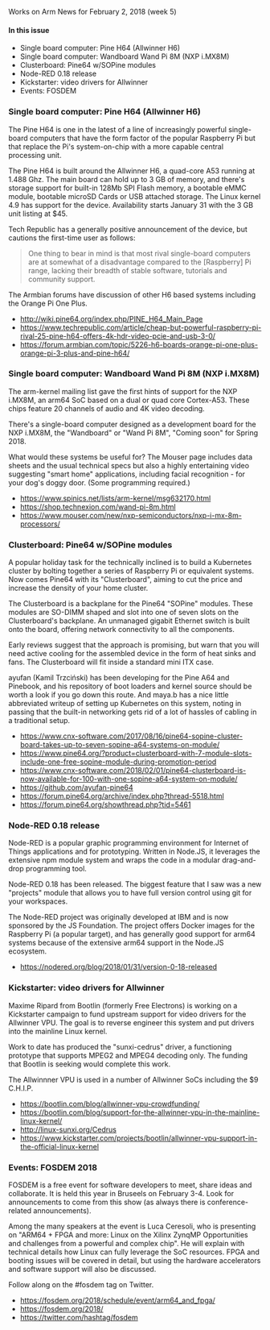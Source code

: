 Works on Arm News for February 2, 2018 (week 5)

#### In this issue

* Single board computer: Pine H64 (Allwinner H6)
* Single board computer: Wandboard Wand Pi 8M (NXP i.MX8M)
* Clusterboard: Pine64 w/SOPine modules
* Node-RED 0.18 release
* Kickstarter: video drivers for Allwinner
* Events: FOSDEM

### Single board computer: Pine H64 (Allwinner H6)

The Pine H64 is one in the latest of a line of increasingly powerful
single-board computers that have the form factor of
the popular Raspberry Pi but that replace the Pi's
system-on-chip with a more capable central processing
unit.

The Pine H64 is built around the Allwinner H6, a quad-core
A53 running at 1.488 Ghz. The main board can hold up to
3 GB of memory, and there's  
storage support for built-in 128Mb SPI Flash memory, 
a bootable eMMC module, bootable microSD Cards or USB attached storage.
The Linux kernel 4.9 has support for the device.
Availability starts January 31 with the 3 GB unit listing
at $45.

Tech Republic has a generally positive announcement of
the device, but cautions the first-time user as follows:

> One thing to bear in mind is that most rival single-board 
computers are at somewhat of a disadvantage compared to the
[Raspberry] Pi range, lacking their breadth of stable software, 
tutorials and community support.

The Armbian forums have discussion of other H6 based
systems including the Orange Pi One Plus.

* http://wiki.pine64.org/index.php/PINE_H64_Main_Page
* https://www.techrepublic.com/article/cheap-but-powerful-raspberry-pi-rival-25-pine-h64-offers-4k-hdr-video-pcie-and-usb-3-0/
* https://forum.armbian.com/topic/5226-h6-boards-orange-pi-one-plus-orange-pi-3-plus-and-pine-h64/

### Single board computer: Wandboard Wand Pi 8M (NXP i.MX8M)

The arm-kernel mailing list gave the first hints of support
for the NXP i.MX8M, an arm64 SoC based on a dual or quad core
Cortex-A53. These chips feature 20 channels of audio and 4K video
decoding. 

There's a single-board computer designed as a development
board for the NXP i.MX8M, the "Wandboard" or "Wand Pi 8M",
"Coming soon" for Spring 2018.

What would these systems be useful for? The Mouser page includes
data sheets and the usual technical specs but also a highly
entertaining video suggesting "smart home" applications,
including facial recognition - for your dog's doggy door.
(Some programming required.)

* https://www.spinics.net/lists/arm-kernel/msg632170.html
* https://shop.technexion.com/wand-pi-8m.html
* https://www.mouser.com/new/nxp-semiconductors/nxp-i-mx-8m-processors/

### Clusterboard: Pine64 w/SOPine modules

A popular holiday task for the technically inclined is
to build a Kubernetes cluster by bolting together a series of
Raspberry Pi or equivalent systems. Now comes Pine64 with
its "Clusterboard", aiming to cut the price and increase
the density of your home cluster.

The Clusterboard is a backplane for the Pine64 "SOPine"
modules. These modules are SO-DIMM shaped and slot into
one of seven slots on the Clusterboard's backplane. An
unmanaged gigabit Ethernet switch is built onto the board,
offering network connectivity to all the components.

Early reviews suggest that the approach is promising,
but warn that you will need active cooling for the
assembled device in the form of heat sinks and fans.
The Clusterboard will fit inside a standard mini ITX case.

ayufan (Kamil Trzciński) has been developing for the
Pine A64 and Pinebook, and his repository of boot loaders
and kernel source should be worth a look if you go
down this route. And maya.b has a nice little abbreviated
writeup of setting up Kubernetes on this system,
noting in passing that the built-in networking
gets rid of a lot of hassles of cabling in a traditional
setup.

* https://www.cnx-software.com/2017/08/16/pine64-sopine-cluster-board-takes-up-to-seven-sopine-a64-systems-on-module/
* https://www.pine64.org/?product=clusterboard-with-7-module-slots-include-one-free-sopine-module-during-promotion-period
* https://www.cnx-software.com/2018/02/01/pine64-clusterboard-is-now-available-for-100-with-one-sopine-a64-system-on-module/
* https://github.com/ayufan-pine64
* https://forum.pine64.org/archive/index.php?thread-5518.html
* https://forum.pine64.org/showthread.php?tid=5461

### Node-RED 0.18 release

Node-RED is a popular graphic programming environment for
Internet of Things applications and for prototyping. Written
in Node.JS, it leverages the extensive npm module system
and wraps the code in a modular drag-and-drop programming
tool.

Node-RED 0.18 has been released. The biggest feature that I
saw was a new "projects" module that allows you to have
full version control using git for your workspaces. 

The Node-RED project was originally developed at IBM and is
now sponsored by the JS Foundation. The project offers
Docker images for the Raspberry Pi (a popular target), and
has generally good support for arm64 systems because of the
extensive arm64 support in the Node.JS ecosystem.

* https://nodered.org/blog/2018/01/31/version-0-18-released

### Kickstarter: video drivers for Allwinner

Maxime Ripard from Bootlin (formerly Free Electrons) is
working on a Kickstarter campaign to fund upstream
support for video drivers for the Allwinner VPU.
The goal is to reverse engineer this system and put
drivers into the mainline Linux kernel.

Work to date has produced the "sunxi-cedrus" driver,
a functioning prototype that supports MPEG2 and MPEG4
decoding only. The funding that Bootlin is seeking would
complete this work.

The Allwinnner VPU is used in a number of Allwinner SoCs
including the $9 C.H.I.P.

* https://bootlin.com/blog/allwinner-vpu-crowdfunding/
* https://bootlin.com/blog/support-for-the-allwinner-vpu-in-the-mainline-linux-kernel/
* http://linux-sunxi.org/Cedrus
* https://www.kickstarter.com/projects/bootlin/allwinner-vpu-support-in-the-official-linux-kernel

### Events: FOSDEM 2018

FOSDEM is a free event for software developers to meet, share ideas
and collaborate. It is held this year in Bruseels on February 3-4.
Look for announcements to come from this show (as always there
is conference-related announcements).

Among the many speakers at the event is Luca Ceresoli, who is
presenting on "ARM64 + FPGA and more: Linux on the Xilinx ZynqMP
Opportunities and challenges from a powerful and complex chip".
He will explain with technical details how Linux can fully leverage
the SoC resources. FPGA and booting issues will be covered in detail,
but using the hardware accelerators and software support will also
be discussed.

Follow along on the #fosdem tag on Twitter.

* https://fosdem.org/2018/schedule/event/arm64_and_fpga/
* https://fosdem.org/2018/
* https://twitter.com/hashtag/fosdem
